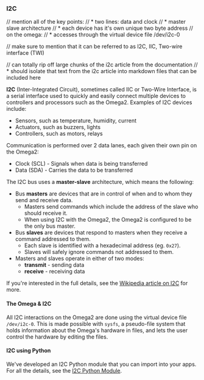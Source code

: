 ### I2C

// mention all of the key points:
//  * two lines: data and clock
//  * master slave architecture
//  * each device has it's own unique two byte address
// on the omega:
//  * accesses through the virtual device file /dev/i2c-0

// make sure to mention that it can be referred to as I2C, IIC, Two-wire interface (TWI)

// can totally rip off large chunks of the i2c article from the documentation
//  * should isolate that text from the i2c article into  markdown files that can be included here

**I2C** (Inter-Integrated Circuit), sometimes called IIC or Two-Wire Interface, is a serial interface used to quickly and easily connect multiple devices to controllers and processors such as the Omega2. Examples of I2C devices include:

* Sensors, such as temperature, humidity, current
* Actuators, such as buzzers, lights
* Controllers, such as motors, relays

Communication is performed over 2 data lanes, each given their own pin on the Omega2:

* Clock (SCL) - Signals when data is being transferred
* Data (SDA) - Carries the data to be transferred

The I2C bus uses a **master-slave** architecture, which means the following:

* Bus **masters** are devices that are in control of when and to whom they send and receive data.
    * Masters send commands which include the address of the slave who should receive it.
    * When using I2C with the Omega2, the Omega2 is configured to be the only bus master.
* Bus **slaves** are devices that respond to masters when they receive a command addressed to them.
    * Each slave is identified with a hexadecimal address (eg. `0x27`).
    * Slaves will safely ignore commands not addressed to them.
* Masters and slaves operate in either of two modes:
    * **transmit** - sending data
    * **receive** - receiving data

If you're interested in the full details, see the [Wikipedia article on I2C](https://en.wikipedia.org/wiki/I%C2%B2C) for more.

#### The Omega & I2C

<!-- // all i2c interactions on the omega are done using the sysfs /dev/i2c-0 file, everything mentioned in this article uses this sysfs file to communicate with the hardware I2C controller (useful background knowledge) -->

All I2C interactions on the Omega2 are done using the virtual device file `/dev/i2c-0`. This is made possible with `sysfs`, a pseudo-file system that holds information about the Omega's hardware in files, and lets the user control the hardware by editing the files.

#### I2C using Python

We've developed an I2C Python module that you can import into your apps. For all the details, see the [I2C Python Module](#i2c-python-module).